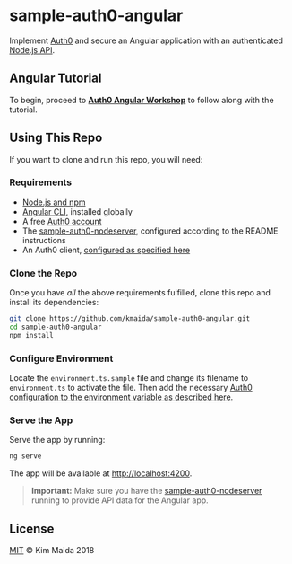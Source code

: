 # sample-auth0-angular

Implement [Auth0](https://auth0.com) and secure an Angular application with an authenticated [Node.js API](https://github.com/kmaida/sample-auth0-nodeserver).

## Angular Tutorial

To begin, proceed to **[Auth0 Angular Workshop](https://kmaida.gitbooks.io/auth0-angular-workshop/)** to follow along with the tutorial.

## Using This Repo

If you want to clone and run this repo, you will need:

### Requirements

* [Node.js and npm](https://nodejs.org)
* [Angular CLI](https://github.com/angular/angular-cli), installed globally
* A free [Auth0 account](https://auth0.com/signup)
* The [sample-auth0-nodeserver](https://github.com/kmaida/sample-auth0-nodeserver), configured according to the README instructions
* An Auth0 client, [configured as specified here](https://kmaida.gitbooks.io/auth0-angular-workshop/content/auth0-setup.html#create-a-client)

### Clone the Repo

Once you have _all_ the above requirements fulfilled, clone this repo and install its dependencies:

```bash
git clone https://github.com/kmaida/sample-auth0-angular.git
cd sample-auth0-angular
npm install
```

### Configure Environment

Locate the `environment.ts.sample` file and change its filename to `environment.ts` to activate the file. Then add the necessary [Auth0 configuration to the environment variable as described here](https://kmaida.gitbooks.io/auth0-angular-workshop/content/angular-setup.html#configure-environment).

### Serve the App

Serve the app by running:

```bash
ng serve
```

The app will be available at [http://localhost:4200](http://localhost:4200).

> **Important:** Make sure you have the [sample-auth0-nodeserver](https://github.com/kmaida/sample-auth0-nodeserver) running to provide API data for the Angular app.

## License

[MIT](LICENSE) © Kim Maida 2018

